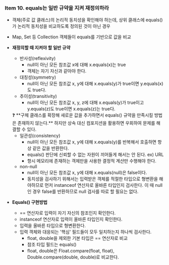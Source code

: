 ### Item 10. equals는 일반 규약을 지켜 재정의하라

- 객체(주로 값 클래스)의 논리적 동치성을 확인해야 하는데, 상위 클래스에 equals()가 논리적 동치성을 비교하도록 정의된 것이 아닌 경우
- Map, Set 등 Collection 객체들이 equals를 기반으로 값을 비교
- **재정의할 때 지켜야 할 일반 규약**
    - 반사성(reflexivity)
        - null이 아닌 모든 참조값 x에 대해 x.equals(x)는 true
        - 객체는 자기 자신과 같아야 한다.
    - 대칭성(symmetry)
        - null이 아닌 모든 참조값 x, y에 대해 x.equals(y)가 true이면 y.equals(x)도 true다.
    - 추이성(transitivity)
        - null이 아닌 모든 참조값 x, y, z에 대해 x.equals(y)가 true이고 y.equals(z)도 true이면 x.equals(z)는 true다.
    
    <aside>
    ❓ **구체 클래스를 확장해 새로운 값을 추가하면서 equals() 규약을 만족시킬 방법은 존재하지 않는다.** 하지만 상속 대신 컴포지션을 활용하면 우회하여 문제를 해결할 수 있다.
    
    </aside>
    
    - 일관성(consistency)
        - null이 아닌 모든 참조값 x, y에 대해 x.equals(y)를 반복해서 호출하면 항상 같은 값을 반환한다.
        - equals() 판단에 신뢰할 수 없는 자원이 끼어들게 해서는 안 된다. ex) URL
        - 항시 메모리에 존재하는 객체만을 사용한 결정적 계산만 수행해야 한다.
    - non-null
        - null이 아닌 모든 참조값 x, y에 대해 x.equals(null)은 false이다.
        - 동치성을 검사하기 위해서는 입력받은 객체를 적절한 타입으로 형변환을 해야하므로 먼저 instanceof 연산자로 올바른 타입인지 검사한다. 이 때 null인 경우 false를 반환하므로 null 검사를 따로 할 필요는 없다.
- **Equals() 구현방법**
    - == 연산자로 입력이 자기 자신의 참조인지 확인한다.
    - instanceof 연산자로 입력이 올바른 타입인지 확인한다.
    - 입력을 올바른 타입으로 형변환한다.
    - 입력 객체와 대응되는 '핵심' 필드들이 모두 일치하는지 하나씩 검사한다.
        - float, double을 제외한 기본 타입은 == 연산자로 비교
        - 참조 타입 필드는 equals()
        - float, double은 Float.compare(float, float), Double.compare(double, double)로 비교한다.